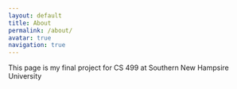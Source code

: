 ```yaml
---
layout: default
title: About
permalink: /about/
avatar: true
navigation: true
---
```

This page is my final project for CS 499 at Southern New Hampsire University


